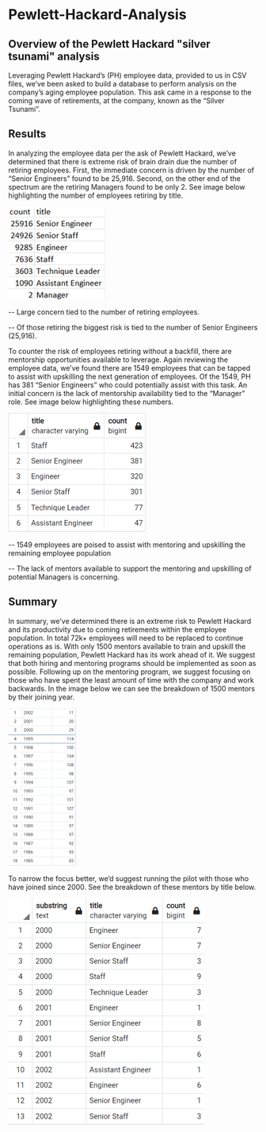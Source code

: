 # Pewlett-Hackard-Analysis
## Overview of the Pewlett Hackard "silver tsunami" analysis
Leveraging Pewlett Hackard’s (PH) employee data, provided to us in CSV files, we’ve been asked to build a database to perform analysis on the company’s aging employee population. This ask came in a response to the coming wave of retirements, at the company, known as the “Silver Tsunami”. 

## Results
In analyzing the employee data per the ask of Pewlett Hackard, we’ve determined that there is extreme risk of brain drain due the number of retiring employees. First, the immediate concern is driven by the number of “Senior Engineers” found to be 25,916. Second, on the other end of the spectrum are the retiring Managers found to be only 2. See image below highlighting the number of employees retiring by title. 

![Count of Retiring Titles](https://github.com/taxcollecter/Pewlett-Hackard-Analysis/blob/b399b541080e719b09e6c85be7b53199f0471d5d/Resources/countOfRetiringTitles.png)

-- Large concern tied to the number of retiring employees.

-- Of those retiring the biggest risk is tied to the number of Senior Engineers (25,916).

To counter the risk of employees retiring without a backfill, there are mentorship opportunities available to leverage. Again reviewing the employee data, we’ve found there are 1549 employees that can be tapped to assist with upskilling the next generation of employees. Of the 1549, PH has 381 “Senior Engineers” who could potentially assist with this task. An initial concern is the lack of mentorship availability tied to the “Manager” role. See image below highlighting these numbers. 

![Count of Mentors](https://github.com/taxcollecter/Pewlett-Hackard-Analysis/blob/e8d5cd05d9d75da2f2ece1c3dcfb7c848eec1b92/Resources/countOfMentorsTitles.png)


-- 1549 employees are poised to assist with mentoring and upskilling the remaining employee population

-- The lack of mentors available to support the mentoring and upskilling of potential Managers is concerning. 

## Summary
In summary, we’ve determined there is an extreme risk to Pewlett Hackard and its productivity due to coming retirements within the employee population. In total 72k+ employees will need to be replaced to continue operations as is. With only 1500 mentors available to train and upskill the remaining population, Pewlett Hackard has its work ahead of it. We suggest that both hiring and mentoring programs should be implemented as soon as possible. Following up on the mentoring program, we suggest focusing on those who have spent the least amount of time with the company and work backwards. In the image below we can see the breakdown of 1500 mentors by their joining year. 

![Mentors by Year](https://github.com/taxcollecter/Pewlett-Hackard-Analysis/blob/7e6f538af8e2edb8f6b24cc597fe4b5d30b9bcc8/Resources/MentorsbyYearJoining.png)

 
To narrow the focus better, we’d suggest running the pilot with those who have joined since 2000. See the breakdown of these mentors by title below.

![Greater than 2000 Mentors](https://github.com/taxcollecter/Pewlett-Hackard-Analysis/blob/d2c0ed4f0de3214ac0fef205aa15b5d4a7afb1cb/Resources/2000GreaterbyTitle.png)

